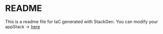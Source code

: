 # README
This is a readme file for IaC generated with StackGen.
You can modify your appStack -> [here](http://main.dev.stackgen.com/appstacks/0e1abe55-f64e-4e7a-b827-7d89d301db01)
